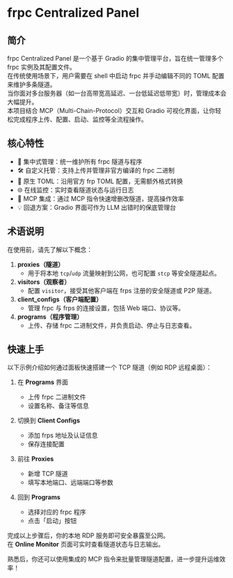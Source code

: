 # frpc Centralized Panel

## 简介
frpc Centralized Panel 是一个基于 Gradio 的集中管理平台，旨在统一管理多个 frpc 实例及其配置文件。  
在传统使用场景下，用户需要在 shell 中启动 frpc 并手动编辑不同的 TOML 配置来维护多条隧道。  
当你面对多台服务器（如一台高带宽高延迟、一台低延迟低带宽）时，管理成本会大幅提升。  
本项目结合 MCP（Multi-Chain-Protocol）交互和 Gradio 可视化界面，让你轻松完成程序上传、配置、启动、监控等全流程操作。

## 核心特性
- 📁 集中式管理：统一维护所有 frpc 隧道与程序  
- 🛠 自定义托管：支持上传并管理非官方编译的 frpc 二进制  
- 📜 原生 TOML：沿用官方 frp TOML 配置，无需额外格式转换  
- 🌐 在线监控：实时查看隧道状态与运行日志  
- 🚀 MCP 集成：通过 MCP 指令快速增删改隧道，提高操作效率  
- 💡 回退方案：Gradio 界面可作为 LLM 出错时的保底管理台

## 术语说明
在使用前，请先了解以下概念：  
1. **proxies（隧道）**  
   - 用于将本地 `tcp`/`udp` 流量映射到公网，也可配置 `stcp` 等安全隧道起点。  
2. **visitors（观察者）**  
   - 配置 `visitor`，接受其他客户端在 frps 注册的安全隧道或 P2P 隧道。  
3. **client_configs（客户端配置）**  
   - 管理 frpc 与 frps 的连接设置，包括 Web 端口、协议等。  
4. **programs（程序管理）**  
   - 上传、存储 frpc 二进制文件，并负责启动、停止与日志查看。

## 快速上手
以下示例介绍如何通过面板快速搭建一个 TCP 隧道（例如 RDP 远程桌面）：  

1. 在 **Programs** 界面  
   - 上传 frpc 二进制文件  
   - 设置名称、备注等信息  

2. 切换到 **Client Configs**  
   - 添加 frps 地址及认证信息  
   - 保存连接配置  

3. 前往 **Proxies**  
   - 新增 TCP 隧道  
   - 填写本地端口、远端端口等参数  

4. 回到 **Programs**  
   - 选择对应的 frpc 程序  
   - 点击「启动」按钮  

完成以上步骤后，你的本地 RDP 服务即可安全暴露至公网。  
在 **Online Monitor** 页面可实时查看隧道状态与日志输出。  

熟悉后，你还可以使用集成的 MCP 指令来批量管理隧道配置，进一步提升运维效率！